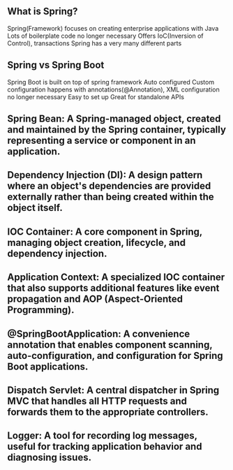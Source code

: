 What is Spring?
-
Spring(Framework) focuses on creating enterprise applications with Java
Lots of boilerplate code no longer necessary
Offers IoC(Inversion of Control), transactions
Spring has a very many different parts

Spring vs Spring Boot
-
Spring Boot is built on top of spring framework
Auto configured
Custom configuration happens with annotations(@Annotation), XML configuration no longer necessary
Easy to set up
Great for standalone APIs

Spring Bean: A Spring-managed object, created and maintained by the Spring container, typically representing a service or component in an application.
-
Dependency Injection (DI): A design pattern where an object's dependencies are provided externally rather than being created within the object itself.
-
IOC Container: A core component in Spring, managing object creation, lifecycle, and dependency injection.
-
Application Context: A specialized IOC container that also supports additional features like event propagation and AOP (Aspect-Oriented Programming).
-
@SpringBootApplication: A convenience annotation that enables component scanning, auto-configuration, and configuration for Spring Boot applications.
-
Dispatch Servlet: A central dispatcher in Spring MVC that handles all HTTP requests and forwards them to the appropriate controllers.
-
Logger: A tool for recording log messages, useful for tracking application behavior and diagnosing issues.
-